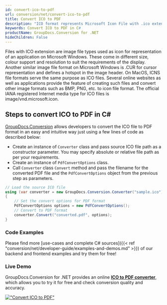 ```yaml
---
id: convert-ico-to-pdf
url: conversion/net/convert-ico-to-pdf
title: Convert ICO to PDF
description: "ICO format represents Microsoft Icon File with .ico extension. Learn how to convert ICO to PDF file programmatically in C# language using GroupDocs.Conversion for .NET library."
keywords: Convert ICO to PDF in C#
productName: GroupDocs.Conversion for .NET
hideChildren: False
---
```


Files with ICO extension are image file types used as icon for representation of an application on Microsoft Windows. These come in different size, colour support and resolution to suit the requirements of the display. Another similar image file format on Microsoft Windows is .CUR for cursor representation and defines a hotspot in the image header. On MacOS, ICNS file formats serve the same purpose as ICO files. Several online websites as well as applications provide the feature of creating such files and convert other image formats such as BMP, PNG, etc. to icon file format. The official IANA registered Internet media type for ICO files is image/vnd.microsoft.icon.

## Steps to convert ICO to PDF in C#

[GroupDocs.Conversion](https://products.groupdocs.com/conversion/net) allows developers to convert the ICO file to PDF format in an easy and intuitive way just using a few lines of code as described below:

* Create an instance of `Converter` class and pass source ICO file path as a constructor parameter. You may specify absolute or relative file path as per your requirements. 
* Create an instance of `PdfConvertOptions` class.
* Call `Converter` class `Convert` method and pass the filename for the converted PDF file and the `PdfConvertOptions` object from the previous step as parameters.

```csharp
// Load the source ICO file
using (var converter = new GroupDocs.Conversion.Converter("sample.ico"))
{
    // Set the convert options for PDF format
    PdfConvertOptions options = new PdfConvertOptions();
    // Convert to PDF format
    converter.Convert("converted.pdf", options);
}
```

### Code Examples

Please find more [use-cases and complete C# sources]({{< ref "conversion/net/developer-guide/examples-and-demos.md" >}}) of our backend and frontend examples and try them for free!

### Live Demo

GroupDocs.Conversion for .NET provides an online [**ICO to PDF converter**](https://products.groupdocs.app/conversion/ico-to-pdf), which allows you to try it for free and check conversion quality and accuracy.

[!["Convert ICO to PDF"](conversion/net/images/convert-ico-to-pdf.png)](https://products.groupdocs.app/conversion/ico-to-pdf)